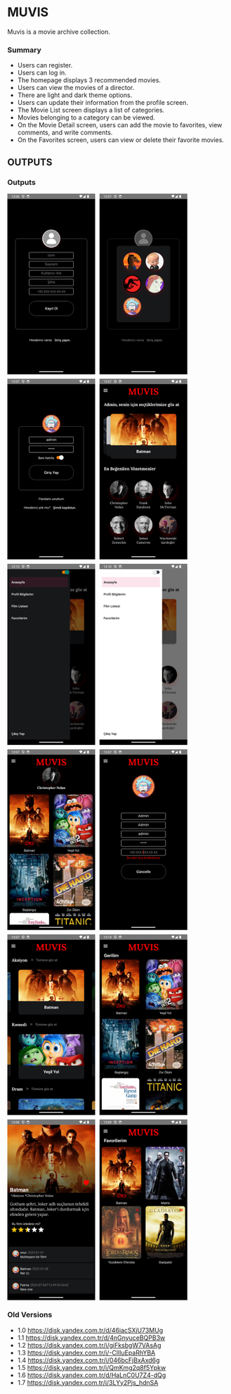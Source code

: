 
# MUVIS
Muvis is a movie archive collection.

### Summary
- Users can register.
- Users can log in.
- The homepage displays 3 recommended movies.
- Users can view the movies of a director.
- There are light and dark theme options.
- Users can update their information from the profile screen.
- The Movie List screen displays a list of categories.
- Movies belonging to a category can be viewed.
- On the Movie Detail screen, users can add the movie to favorites, view comments, and write comments.
- On the Favorites screen, users can view or delete their favorite movies.

## OUTPUTS

### Outputs
<div style="display: flex; flex-wrap: wrap; gap: 10px;">
    <img src="assets/images/sign-up.png" alt="Sign Up" width="200">
    <img src="assets/images/sign-up-modal.png" alt="Sign Up Modal" width="200">
    <img src="assets/images/login.png" alt="Log in" width="200">
    <img src="assets/images/home.png" alt="Home" width="200">
    <img src="assets/images/theme-dark.png" alt="Dark Theme" width="200">
    <img src="assets/images/theme-light.png" alt="Light Theme" width="200">
    <img src="assets/images/director-detail.png" alt="Director Detail" width="200">
    <img src="assets/images/profile.png" alt="Profile" width="200">
    <img src="assets/images/movie-list.png" alt="Movie List" width="200">
    <img src="assets/images/category-detail.png" alt="Category Detail" width="200">
    <img src="assets/images/movie-detail.png" alt="Movie Detail" width="200">
    <img src="assets/images/favorite-list.png" alt="Favorite List" width="200">
</div>

### Old Versions
- 1.0 https://disk.yandex.com.tr/d/46iacSXjU73MUg
- 1.1 https://disk.yandex.com.tr/d/4nGnyuceBQPB3w
- 1.2 https://disk.yandex.com.tr/i/giFksbgW7VAsAg
- 1.3 https://disk.yandex.com.tr/i/-ClIluEpaRhYBA
- 1.4 https://disk.yandex.com.tr/i/046bcFjBxAxd6g
- 1.5 https://disk.yandex.com.tr/i/QmKmg2q8f5Ypkw
- 1.6 https://disk.yandex.com.tr/d/HaLnC0U7Z4-dQg
- 1.7 https://disk.yandex.com.tr/i/3LYy2Pjs_hdnSA






